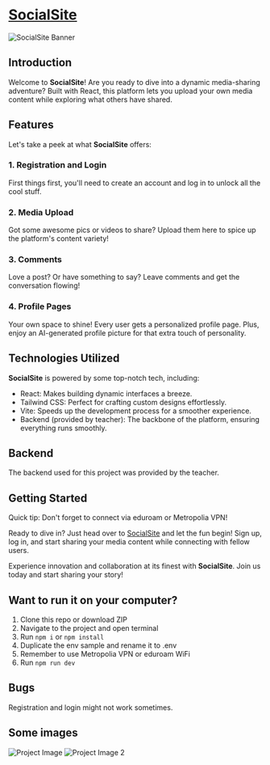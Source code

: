 # [SocialSite](https://users.metropolia.fi/~abdura/socialSite/)

![SocialSite Banner](https://picsum.photos/1000/100)

## Introduction

Welcome to **SocialSite**! Are you ready to dive into a dynamic media-sharing adventure? Built with React, this platform lets you upload your own media content while exploring what others have shared.

## Features

Let's take a peek at what **SocialSite** offers:

### 1. Registration and Login

First things first, you'll need to create an account and log in to unlock all the cool stuff.

### 2. Media Upload

Got some awesome pics or videos to share? Upload them here to spice up the platform's content variety!

### 3. Comments

Love a post? Or have something to say? Leave comments and get the conversation flowing!

### 4. Profile Pages

Your own space to shine! Every user gets a personalized profile page. Plus, enjoy an AI-generated profile picture for that extra touch of personality.

## Technologies Utilized

**SocialSite** is powered by some top-notch tech, including:

- React: Makes building dynamic interfaces a breeze.
- Tailwind CSS: Perfect for crafting custom designs effortlessly.
- Vite: Speeds up the development process for a smoother experience.
- Backend (provided by teacher): The backbone of the platform, ensuring everything runs smoothly.

## Backend

The backend used for this project was provided by the teacher.

## Getting Started

Quick tip: Don't forget to connect via eduroam or Metropolia VPN!

Ready to dive in? Just head over to [SocialSite](https://users.metropolia.fi/~abdura/socialSite/) and let the fun begin! Sign up, log in, and start sharing your media content while connecting with fellow users.

Experience innovation and collaboration at its finest with **SocialSite**. Join us today and start sharing your story!

## Want to run it on your computer?

1. Clone this repo or download ZIP
2. Navigate to the project and open terminal
3. Run `npm i` or `npm install`
4. Duplicate the env sample and rename it to .env
5. Remember to use Metropolia VPN or eduroam WiFi
6. Run `npm run dev`

## Bugs

Registration and login might not work sometimes.

## Some images

![Project Image](https://github.com/Aputiti/SocialSite/assets/111983344/72e6b2fd-9460-44f4-9c5a-8e4286bdc3b3)
![Project Image 2](https://github.com/Aputiti/SocialSite/assets/111983344/34f99912-8f22-4148-8a68-15a390f45aff)
